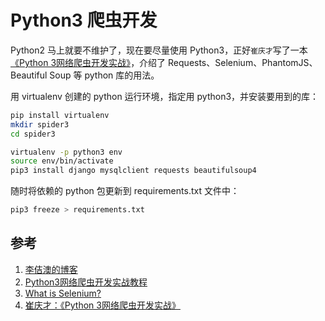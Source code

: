 # Python3 爬虫开发

Python2 马上就要不维护了，现在要尽量使用 Python3，正好`崔庆才`写了一本[《Python 3网络爬虫开发实战》][4]，介绍了 Requests、Selenium、PhantomJS、Beautiful Soup 等 python 库的用法。

用 virtualenv 创建的 python 运行环境，指定用 python3，并安装要用到的库：

```sh
pip install virtualenv
mkdir spider3
cd spider3

virtualenv -p python3 env
source env/bin/activate
pip3 install django mysqlclient requests beautifulsoup4
```

随时将依赖的 python 包更新到 requirements.txt 文件中：

```sh
pip3 freeze > requirements.txt
```

## 参考

1. [李佶澳的博客][1]
2. [Python3网络爬虫开发实战教程][2]
3. [What is Selenium?][3]
4. [崔庆才：《Python 3网络爬虫开发实战》][4]

[1]: https://www.lijiaocn.com "李佶澳的博客"
[2]: https://cuiqingcai.com/5052.html "Python3网络爬虫开发实战教程"
[3]: https://www.seleniumhq.org/ "What is Selenium?"
[4]: https://union-click.jd.com/jdc?e=&p=AyIGZRtYFAcXBFIZWR0yEgRXGVkRBxM3EUQDS10iXhBeGlcJDBkNXg9JHU4YDk5ER1xOGRNLGEEcVV8BXURFUFdfC0RVU1JRUy1OVxUBEAVXH14UMlYDHU8Sd19AYigcI0NLSQEKezN3QmILWStaJQITBlQbWRUHEwJlK1sSMkBpja3tzaejG4Gx1MCKhTdUK1sRBRcOXR1dHQsQAlYrXBULIkUQXw5dbFdZA08eTFZRN2UrWCUyIgdlGGtXbBpVBk4JHAARDgBMDhALRQMGGA4RCkIDVkxYRwEQU1dJaxcDEwNc "崔庆才：《Python 3网络爬虫开发实战 》"
